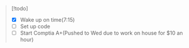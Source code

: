 >[!todo]
> - [x] Wake up on time(7:15)
> - [ ] Set up code
> - [ ] Start Comptia A+(Pushed to Wed due to work on house for $10 an hour)

